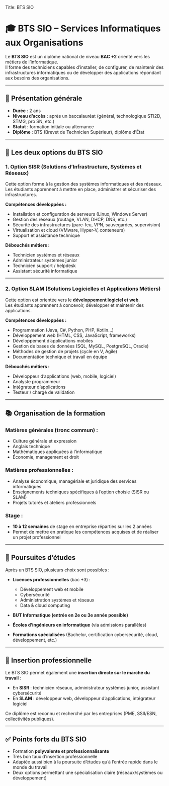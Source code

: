 Title: BTS SIO

# 🎓 BTS SIO – Services Informatiques aux Organisations

Le **BTS SIO** est un diplôme national de niveau **BAC +2** orienté vers les métiers de l’informatique.  
Il forme des techniciens capables d’installer, de configurer, de maintenir des infrastructures informatiques ou de développer des applications répondant aux besoins des organisations.

---

## 📌 Présentation générale
- **Durée** : 2 ans  
- **Niveau d’accès** : après un baccalauréat (général, technologique STI2D, STMG, pro SN, etc.)  
- **Statut** : formation initiale ou alternance  
- **Diplôme** : BTS (Brevet de Technicien Supérieur), diplôme d’État  

---

## 🔀 Les deux options du BTS SIO

### 1. Option **SISR** (Solutions d’Infrastructure, Systèmes et Réseaux)
Cette option forme à la gestion des systèmes informatiques et des réseaux.  
Les étudiants apprennent à mettre en place, administrer et sécuriser des infrastructures.

**Compétences développées :**
- Installation et configuration de serveurs (Linux, Windows Server)  
- Gestion des réseaux (routage, VLAN, DHCP, DNS, etc.)  
- Sécurité des infrastructures (pare-feu, VPN, sauvegardes, supervision)  
- Virtualisation et cloud (VMware, Hyper-V, conteneurs)  
- Support et assistance technique  

**Débouchés métiers :**
- Technicien systèmes et réseaux  
- Administrateur systèmes junior  
- Technicien support / helpdesk  
- Assistant sécurité informatique  

---

### 2. Option **SLAM** (Solutions Logicielles et Applications Métiers)
Cette option est orientée vers le **développement logiciel et web**.  
Les étudiants apprennent à concevoir, développer et maintenir des applications.

**Compétences développées :**
- Programmation (Java, C#, Python, PHP, Kotlin…)  
- Développement web (HTML, CSS, JavaScript, frameworks)  
- Développement d’applications mobiles  
- Gestion de bases de données (SQL, MySQL, PostgreSQL, Oracle)  
- Méthodes de gestion de projets (cycle en V, Agile)  
- Documentation technique et travail en équipe  

**Débouchés métiers :**
- Développeur d’applications (web, mobile, logiciel)  
- Analyste programmeur  
- Intégrateur d’applications  
- Testeur / chargé de validation  

---

## 📚 Organisation de la formation

### Matières générales (tronc commun) :
- Culture générale et expression  
- Anglais technique  
- Mathématiques appliquées à l’informatique  
- Économie, management et droit  

### Matières professionnelles :
- Analyse économique, managériale et juridique des services informatiques  
- Enseignements techniques spécifiques à l’option choisie (SISR ou SLAM)  
- Projets tutorés et ateliers professionnels  

### Stage :
- **10 à 12 semaines** de stage en entreprise réparties sur les 2 années  
- Permet de mettre en pratique les compétences acquises et de réaliser un projet professionnel  

---

## 🚀 Poursuites d’études

Après un BTS SIO, plusieurs choix sont possibles :  

- **Licences professionnelles** (bac +3) :  
  - Développement web et mobile  
  - Cybersécurité  
  - Administration systèmes et réseaux  
  - Data & cloud computing  

- **BUT Informatique (entrée en 2e ou 3e année possible)**  

- **Écoles d’ingénieurs en informatique** (via admissions parallèles)  

- **Formations spécialisées** (Bachelor, certification cybersécurité, cloud, développement, etc.)  

---

## 💼 Insertion professionnelle

Le BTS SIO permet également une **insertion directe sur le marché du travail** :  
- En **SISR** : technicien réseaux, administrateur systèmes junior, assistant cybersécurité  
- En **SLAM** : développeur web, développeur d’applications, intégrateur logiciel  

Ce diplôme est reconnu et recherché par les entreprises (PME, SSII/ESN, collectivités publiques).  

---

## ✅ Points forts du BTS SIO
- Formation **polyvalente et professionnalisante**  
- Très bon taux d’insertion professionnelle  
- Adaptée aussi bien à la poursuite d’études qu’à l’entrée rapide dans le monde du travail  
- Deux options permettant une spécialisation claire (réseaux/systèmes ou développement)  
